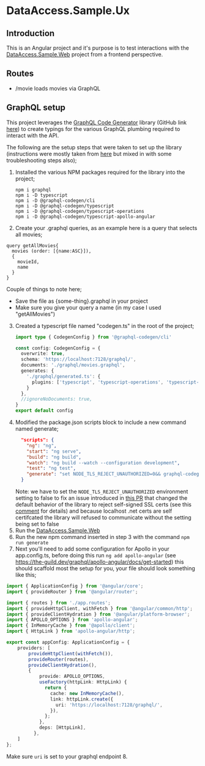 # DataAccess.Sample.Ux
## Introduction
This is an Angular project and it's purpose is to test interactions with the [DataAccess.Sample.Web](https://github.com/Ian-Webster/sandbox/tree/main/nuget-samples/DataAccess.Sample/DataAccess.Sample.Web) project from a frontend perspective.

## Routes
* /movie loads movies via GraphQL

## GraphQL setup
This project leverages the [GraphQL Code Generator](https://the-guild.dev/graphql/codegen) library (GitHub link [here](https://github.com/dotansimha/graphql-code-generator)) to create typings for the various GraphQL plumbing required to interact with the API.

The following are the setup steps that were taken to set up the library (instructions were mostly taken from [here](https://the-guild.dev/graphql/codegen/docs/guides/angular) but mixed in with some troubleshooting steps also);
1. Installed the various NPM packages required for the library into the project;
    ```
    npm i graphql
    npm i -D typescript
    npm i -D @graphql-codegen/cli
    npm i -D @graphql-codegen/typescript
    npm i -D @graphql-codegen/typescript-operations
    npm i -D @graphql-codegen/typescript-apollo-angular
    ```
2. Create your .graphql queries, as an example here is a query that selects all movies;
```
query getAllMovies{
  movies (order: [{name:ASC}]),
  {
    movieId,
    name
  }
}
```
Couple of things to note here;
* Save the file as {some-thing}.graphql in your project
* Make sure you give your query a name (in my case I used "getAllMovies")
3. Created a typescript file named "codegen.ts" in the root of the project;
    ```typescript
    import type { CodegenConfig } from '@graphql-codegen/cli'
    
    const config: CodegenConfig = {
      overwrite: true,
      schema: 'https://localhost:7128/graphql/',
      documents: './graphql/movies.graphql',
      generates: {
        './graphql/generated.ts': {
          plugins: ['typescript', 'typescript-operations', 'typescript-apollo-angular']
        }
      },
      //ignoreNoDocuments: true,
    }
    export default config
    ```
4. Modified the package.json scripts block to include a new command named generate;
    ```json
      "scripts": {
        "ng": "ng",
        "start": "ng serve",
        "build": "ng build",
        "watch": "ng build --watch --configuration development",
        "test": "ng test",
        "generate": "set NODE_TLS_REJECT_UNAUTHORIZED=0&& graphql-codegen" <-- new value
      }
    ```
    Note: we have to set the `NODE_TLS_REJECT_UNAUTHORIZED` environment setting to false to fix an issue introduced in [this PR](https://github.com/dotansimha/graphql-code-generator/issues/1806) that changed the default behavior of the library to reject self-signed SSL certs (see this [comment](https://github.com/dotansimha/graphql-code-generator/issues/1785#issuecomment-493976501) for details) and because localhost .net certs are self certifcated the library will refused to communicate without the setting being set to false
5. Run the [DataAccess.Sample.Web](https://github.com/Ian-Webster/sandbox/tree/main/nuget-samples/DataAccess.Sample/DataAccess.Sample.Web)
6. Run the new npm command inserted in step 3 with the command `npm run generate`
7. Next you'll need to add some configuration for Apollo in your app.config.ts, before doing this run `ng add apollo-angular` (see https://the-guild.dev/graphql/apollo-angular/docs/get-started) this should scaffold most the setup for you, your file should look something like this;
```typescript
import { ApplicationConfig } from '@angular/core';
import { provideRouter } from '@angular/router';

import { routes } from './app.routes';
import { provideHttpClient, withFetch } from '@angular/common/http';
import { provideClientHydration } from '@angular/platform-browser';
import { APOLLO_OPTIONS } from 'apollo-angular';
import { InMemoryCache } from '@apollo/client';
import { HttpLink } from 'apollo-angular/http';

export const appConfig: ApplicationConfig = {
	providers: [
		provideHttpClient(withFetch()), 
		provideRouter(routes), 
		provideClientHydration(),
		{
			provide: APOLLO_OPTIONS,
			useFactory(httpLink: HttpLink) {
			  return {
				cache: new InMemoryCache(),
				link: httpLink.create({
				  uri: 'https://localhost:7128/graphql/',
				}),
			  };
			},
			deps: [HttpLink],
		  },
	] 
};

```
Make sure `uri` is set to your graphql endpoint
8. 